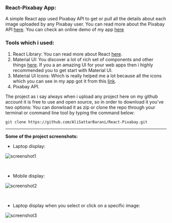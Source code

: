 ### React-Pixabay App:
A simple React app used Pixabay API to get or pull all the details about each image uploaded by any Pixabay user. You can read more about the Pixabay API [here](https://pixabay.com/service/about/api/). You can check an online demo of my app [here](https://react-pixaby.netlify.app/)

### Tools which i used:
1. React Library: You can read more about React [here](https://reactjs.org/).
2. Material UI: You discover a lot of rich set of components and other things [here](https://material-ui.com/). If you a an amazing UI for your web apps then i highly recommended you to get start with Material UI.
3. Material UI Icons: Which is really helped me a lot because all the icons which you can see in my app got it from this [link](https://material-ui.com/components/material-icons/).
3. Pixabay API.

The project as i say always when i upload any project here on my github account it is free to use and open source, so in order to download it you've two options: You can donwload it as zip or clone the repo through your terminal or command line tool by typing the command below:

  ```git clone https://github.com/AliSattarBarani/React-Pixabay.git```
<br>

---

**Some of the project screenshots:**

- Laptop display: 

![screenshot1](https://github.com/AliSattarBarani/React-Pixabay/blob/master/Screenshots/Screentshot_Laptop.jpg)

<br>

- Mobile display:

![screenshot2](https://github.com/AliSattarBarani/React-Pixabay/blob/master/Screenshots/Screentshot_Mobile.jpg)

<br>

- Laptop display when you select or click on a specific image:

![screenshot3](https://github.com/AliSattarBarani/React-Pixabay/blob/master/Screenshots/Screenshot_MoreDetails.jpg)
